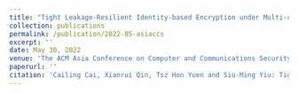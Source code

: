 ```yaml
---
title: "Tight Leakage-Resilient Identity-based Encryption under Multi-challenge Setting."
collection: publications
permalink: /publication/2022-05-asiaccs
excerpt: ''
date: May 30, 2022
venue: 'The ACM Asia Conference on Computer and Communications Security, (AsiaCCS 2022) Nagasaki, Japan, May 30 - June 3, 2022'
paperurl: ''
citation: 'Cailing Cai, Xianrui Qin, Tsz Hon Yuen and Siu-Ming Yiu: Tight Leakage-Resilient Identity-based Encryption under Multi-challenge Setting. To appear in AsiaCCS 2022.'
---
```

